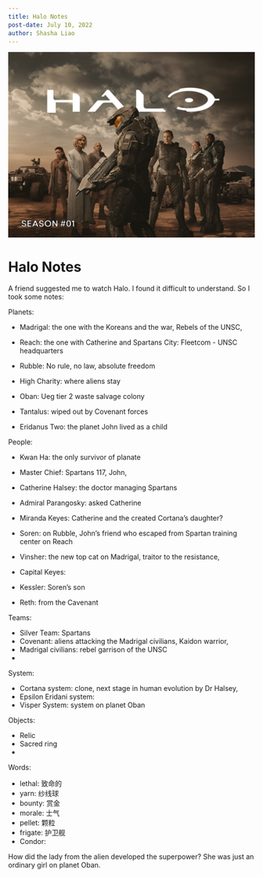 ```yaml
---
title: Halo Notes
post-date: July 10, 2022
author: Shasha Liao
---
```

![My Image](Halo_Season_1.jpeg)
# Halo Notes

A friend suggested me to watch Halo. I found it difficult to understand. So I took some notes:


Planets:
- Madrigal: the one with the Koreans and the war, Rebels of the UNSC, 

- Reach: the one with Catherine and Spartans
City: Fleetcom - UNSC headquarters 

- Rubble: No rule, no law, absolute freedom
- High Charity: where aliens stay 
- Oban: Ueg tier 2 waste salvage colony
- Tantalus: wiped out by Covenant forces
- Eridanus Two: the planet John lived as a child

People:
- Kwan Ha: the only survivor of planate 

- Master Chief: Spartans 117, John, 

- Catherine Halsey: the doctor managing Spartans

- Admiral Parangosky: asked Catherine 
- Miranda Keyes: Catherine and the created Cortana’s daughter?
- Soren: on Rubble, John’s friend who escaped from Spartan training center on Reach
- Vinsher: the new top cat on Madrigal, traitor to the resistance, 
- Capital Keyes:
- Kessler: Soren’s son
- Reth: from the Cavenant 

Teams:
- Silver Team: Spartans
- Covenant: aliens attacking the Madrigal civilians, Kaidon warrior, 
- Madrigal civilians: rebel garrison of the UNSC
- 

System:
- Cortana system: clone, next stage in human evolution by Dr Halsey, 
- Epsilon Eridani system:
- Visper System: system on planet Oban

Objects:
- Relic
- Sacred ring
- 


Words:
- lethal: 致命的
- yarn: 纱线球
- bounty: 赏金
- morale: 士气
- pellet: 颗粒
- frigate: 护卫舰
- Condor:

How did the lady from the alien developed the superpower? She was just an ordinary girl on planet Oban. 
